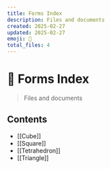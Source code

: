 ```yaml
---
title: Forms Index
description: Files and documents
created: 2025-02-27
updated: 2025-02-27
emoji: 📁
total_files: 4
---
```


# 📁 Forms Index

> Files and documents

## Contents

- [[Cube]]
- [[Square]]
- [[Tetrahedron]]
- [[Triangle]]